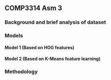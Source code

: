 ## COMP3314 Asm 3 

### Background and brief analysis of dataset

### Models

#### Model 1 (Based on HOG features)

#### Model 2 (Based on K-Means feature learning)

### Methodology 